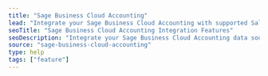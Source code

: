 ```yaml
---
title: "Sage Business Cloud Accounting"
lead: "Integrate your Sage Business Cloud Accounting with supported Sales Channels/Webstores through Stock2Shop"
seoTitle: "Sage Business Cloud Accounting Integration Features"
seoDescription: "Integrate your Sage Business Cloud Accounting data source with supported Sales Channels/Webstores through Stock2Shop"
source: "sage-business-cloud-accounting"
type: help
tags: ["feature"]
---
```

